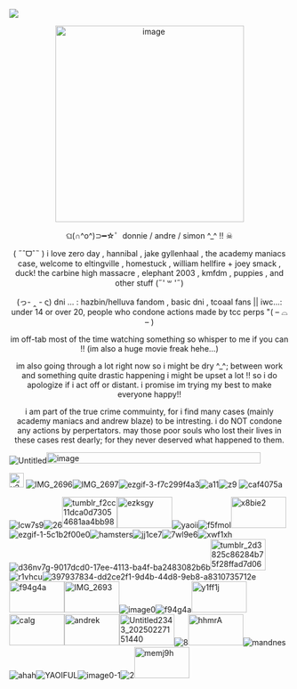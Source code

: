 
![](https://komarev.com/ghpvc/?username=puppypawz&color=lightgrey)


<p align="center">

<img width="339" height="353" alt="image" src="https://github.com/user-attachments/assets/db813db2-5d96-4151-ad14-c19892998ad2" />


</p>






<p align="center">
ଘ(∩^o^)⊃━☆゜donnie / andre / simon ^_^ !! ☠︎︎
</p>



<p align="center">
  ( ˶ˆᗜˆ˵ ) i love zero day , hannibal , jake gyllenhaal , the academy maniacs case, welcome to eltingville , homestuck , william hellfire + joey smack , duck! the carbine high massacre , elephant 2003 , kmfdm , puppies , and other stuff (˶' ꒳ '˶) 
</p>




<p align="center">
  (っ- ‸ - ς)  dni ... : hazbin/helluva fandom , basic dni , tcoaal fans  ||  iwc...: under 14 or over 20, people who condone actions made by tcc perps "( – ⌓ – ) 
</p>




<p align="center">
  im off-tab most of the time watching something so whisper to me if you can !! (im also a huge movie freak hehe...) 
</p>

<p align="center">
 im also going through a lot right now so i might be dry ^_^; between work and something quite drastic happening i might be upset a lot !! so i do apologize if i act off or distant. i promise im trying my best to make everyone happy!! 
</p>

<p align="center">
i am part of the true crime commuinty, for i find many cases (mainly academy maniacs and andrew blaze) to be intresting. i do NOT condone any actions by perpertators. may those poor souls who lost their lives in these cases rest dearly; for they never deserved what happened to them.



<img src="https://dividers.crd.co/assets/images/gallery09/49afd18b.png?v=05d33f91" alt="Untitled"/><img width="385" height="20" alt="image" src="https://github.com/user-attachments/assets/496ba488-7192-48e6-b406-c48fafb6a2f7" />







<img width="26" height="26" alt="y210xa" src="https://github.com/user-attachments/assets/3d72c319-0b40-4478-aa4e-5c1127e06555" />  ![IMG_2696](https://github.com/user-attachments/assets/dc6a6541-396c-4bac-a217-eec8a0393389)![IMG_2697](https://github.com/user-attachments/assets/1f24a730-8b64-417a-9bf0-d635bf944e10)![ezgif-3-f7c299f4a3](https://github.com/user-attachments/assets/2f07451f-c1a1-44f3-bf2f-35b28d09d703)![a11](https://github.com/user-attachments/assets/81a923e9-4214-4b5f-9076-01dc41575aaa)![z9](https://github.com/user-attachments/assets/72148872-2a4b-449d-9f37-494a56a5c4d0)  ![caf4075a](https://github.com/user-attachments/assets/b59d2e1c-a68a-4069-8769-42fe72de5160)












![lcw7s9](https://github.com/user-attachments/assets/a2895be4-0cff-4269-9f61-b63e7823916e)![26](https://github.com/user-attachments/assets/4e7f4732-02be-4880-ae0e-fef4a90c7222)<img width="99" height="56" alt="tumblr_f2cc11dca0d73054681aa4bb987beb98_3a45a85b_100" src="https://github.com/user-attachments/assets/99424152-faff-4bcb-bc4f-1e4ff15d5ed3" /><img width="99" height="56" alt="ezksgy" src="https://github.com/user-attachments/assets/1274f8b8-b272-4885-b601-931187704a37" />![yaoii](https://github.com/user-attachments/assets/ebbf6a07-a79b-42dc-be31-0b0427dcd6eb)![f5fmol](https://github.com/user-attachments/assets/27018840-891f-47b8-affd-14a662dd43d2)<img width="99" height="56" alt="x8bie2" src="https://github.com/user-attachments/assets/3cb8a70f-bfc8-4407-9b25-a2770f329433" />![ezgif-1-5c1b2f00e0](https://github.com/user-attachments/assets/f7e46432-8071-4413-ab85-1e0cbfdc0480)![hamsters](https://github.com/user-attachments/assets/4cb6daf5-3cf0-40ef-bcc7-3e360b95b692)![jj1ce7](https://github.com/user-attachments/assets/eed72388-d7de-4208-ad12-10b2207ee82f)![7wl9e6](https://github.com/user-attachments/assets/9e703ac0-68b4-4f2a-ad5e-e1f6a3a21455)![xwf1xh](https://github.com/user-attachments/assets/eb42a600-d6d1-4ceb-9374-8168004b280a)![d36nv7g-9017dcd0-17ee-4113-ba4f-ba2483082b6b](https://github.com/user-attachments/assets/fd28823c-f695-4460-8303-b78e5f9dd82d)<img width="99" height="56" alt="tumblr_2d3825c86284b75f28ffad7d06e86365_8748f4ab_100" src="https://github.com/user-attachments/assets/3470f94c-4f03-4876-ab91-a26e4bb72810" />![r1vhcu](https://github.com/user-attachments/assets/9baf6b1e-6791-4b2a-8f4a-fb296ca1be85)![397937834-dd2ce2f1-9d4b-44d8-9eb8-a8310735712e](https://github.com/user-attachments/assets/746b3e20-1e59-4b41-8b64-2a9e33846a7d)<img width="99" height="56" alt="f94g4a" src="https://github.com/user-attachments/assets/e32fbf83-5c14-4d2e-9c34-ffc3e0c9eba2" /><img width="99" height="56" alt="IMG_2693" src="https://github.com/user-attachments/assets/1dd460a8-66b9-43fe-9cbc-f997d98b9f32" />![image0](https://github.com/user-attachments/assets/031a4d73-1ca0-4578-9ca1-8aa2b0469a27)![f94g4a](https://github.com/user-attachments/assets/9a42c007-7f8b-48c9-8c25-2bb2ba88b2fe)<img width="99" height="56" alt="y1ff1j" src="https://github.com/user-attachments/assets/5a9a8e39-a26f-437d-a80a-54f2a952593e" /><img width="99" height="56" alt="calg" src="https://github.com/user-attachments/assets/51e1ec24-a912-4844-9bf7-2d477b08d202" /><img width="99" height="56" alt="andrek" src="https://github.com/user-attachments/assets/e81f9f03-8f30-4c16-9e89-e5f0eb9337fc" /><img width="99" height="56" alt="Untitled2343_20250227151440" src="https://github.com/user-attachments/assets/ddd6dfeb-e33c-4010-832f-d4980c9374a0" />![8](https://github.com/user-attachments/assets/38c66c46-b99d-45a7-8507-05888b8907b6)<img width="99" height="56" alt="hhmrA" src="https://github.com/user-attachments/assets/3831318b-3a27-4c1a-b83e-b3281e9269dd" />![mandnes](https://github.com/user-attachments/assets/d2b06d8c-77f1-4072-aebe-93da0308fcc7)![ahah](https://github.com/user-attachments/assets/b2fdc099-ad43-4138-8d92-002c003ae6ea)![YAOIFUL](https://github.com/user-attachments/assets/d0b449ad-6bda-4d29-ad8b-235d6a2ee48d)![image0-1](https://github.com/user-attachments/assets/713f1f19-1598-4917-9885-c5d86fd507f2)![2](https://github.com/user-attachments/assets/e0797f2d-eee3-4320-bdba-442d674c44f2)<img width="99" height="56" alt="memj9h" src="https://github.com/user-attachments/assets/841926ed-c217-45bf-9e6a-6dd77ccd6dff" />
































































